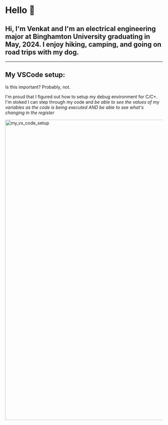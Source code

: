 # Hello 🤖
## Hi, I'm Venkat and I'm an electrical engineering major at Binghamton University graduating in May, 2024. I enjoy hiking, camping, and going on road trips with my dog. 

---

## My VSCode setup:

Is this important? Probably, not. 

I'm proud that I figured out how to setup my debug environment for C/C+. I'm stoked I can step through my code and _be able to see the values of my variables as the code is being executed AND be able to see what's changing in the register_

<img width="960" alt="my_vs_code_setup" src="https://user-images.githubusercontent.com/96662693/188341444-268b0cdd-fa57-4db5-b0ee-930dd6af753f.png">
